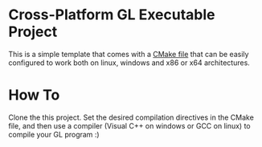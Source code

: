 # Cross-Platform GL Executable Project
This is a simple template that comes with a [CMake file](CMakeLists.txt) that can be easily configured to work both on linux, windows and x86 or x64 architectures.

# How To
Clone the this project. Set the desired compilation directives in the CMake file, and then use a compiler (Visual C++ on windows or GCC on linux) to compile your GL program :)